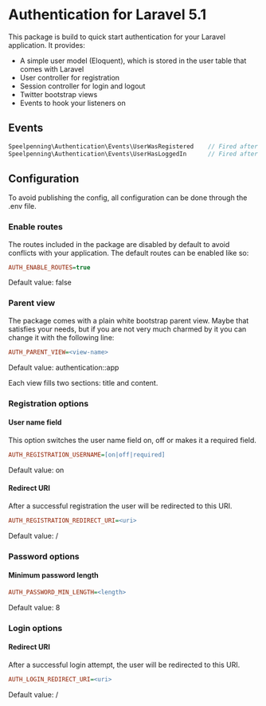 # Authentication for Laravel 5.1

This package is build to quick start authentication for your Laravel application. It provides:
- A simple user model (Eloquent), which is stored in the user table that comes with Laravel
- User controller for registration
- Session controller for login and logout
- Twitter bootstrap views
- Events to hook your listeners on 

## Events

```php
Speelpenning\Authentication\Events\UserWasRegistered    // Fired after a successful registration
Speelpenning\Authentication\Events\UserHasLoggedIn      // Fired after a successful login attempt
```

## Configuration

To avoid publishing the config, all configuration can be done through the .env file.

### Enable routes

The routes included in the package are disabled by default to avoid conflicts with your application. The default routes can be enabled like so:

```ini
AUTH_ENABLE_ROUTES=true
```
Default value: false

### Parent view

The package comes with a plain white bootstrap parent view. Maybe that satisfies your needs, but if you are not very much charmed by it you can change it with the following line:

```ini
AUTH_PARENT_VIEW=<view-name>
```
Default value: authentication::app

Each view fills two sections: title and content.

### Registration options

#### User name field

This option switches the user name field on, off or makes it a required field.

```ini
AUTH_REGISTRATION_USERNAME=[on|off|required]
```
Default value: on

#### Redirect URI

After a successful registration the user will be redirected to this URI.

```ini
AUTH_REGISTRATION_REDIRECT_URI=<uri>
```
Default value: /

### Password options

#### Minimum password length

```ini
AUTH_PASSWORD_MIN_LENGTH=<length>
```
Default value: 8

### Login options
 
#### Redirect URI

After a successful login attempt, the user will be redirected to this URI.

```ini
AUTH_LOGIN_REDIRECT_URI=<uri>
```
Default value: /